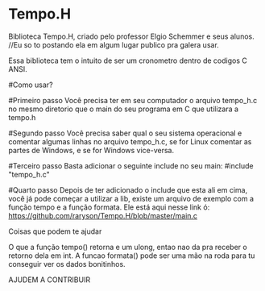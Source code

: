 # Tempo.H

Biblioteca Tempo.H, criado pelo professor Elgio Schemmer e seus alunos.
//Eu so to postando ela em algum lugar publico pra galera usar.

Essa biblioteca tem o intuito de ser um cronometro dentro de codigos C ANSI.

#Como usar?

#Primeiro passo
Você precisa ter em seu computador o arquivo tempo_h.c no mesmo diretorio que o main do seu programa em C que utilizara a tempo.h

#Segundo passo
Você precisa saber qual o seu sistema operacional e comentar algumas linhas no arquivo tempo_h.c, se for Linux comentar as partes de Windows, e se for Windows vice-versa.

#Terceiro passo
Basta adicionar o seguinte include no seu main:
#include "tempo_h.c"

#Quarto passo
Depois de ter adicionado o include que esta ali em cima, você já pode começar a utilizar a lib, existe um arquivo de exemplo com a função tempo e a função formata. Ele está aqui nesse link ó:
https://github.com/raryson/Tempo.H/blob/master/main.c


Coisas que podem te ajudar

O que a função tempo() retorna e um ulong, entao nao da pra receber o retorno dela em int.
A funcao formata() pode ser uma mão na roda para tu conseguir ver os dados bonitinhos.

AJUDEM A CONTRIBUIR
